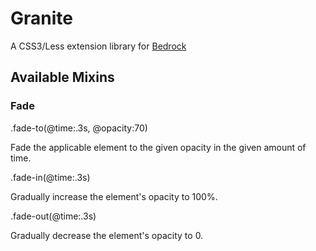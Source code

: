 # Granite

A CSS3/Less extension library for [Bedrock](https://github.com/hzdg/bedrock)

## Available Mixins

### Fade

.fade-to(@time:.3s, @opacity:70)

Fade the applicable element to the given opacity in the given amount of time.

.fade-in(@time:.3s)

Gradually increase the element's opacity to 100%.

.fade-out(@time:.3s)

Gradually decrease the element's opacity to 0.
